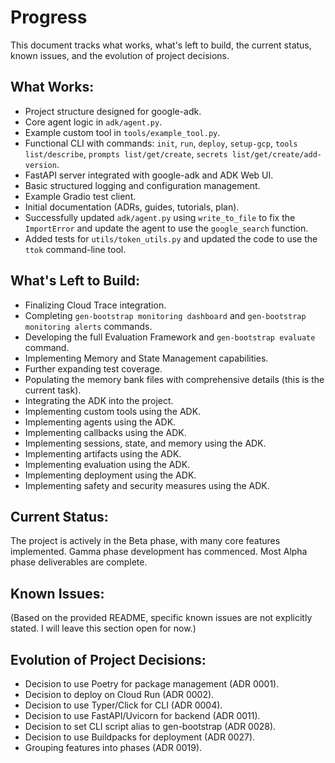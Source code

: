 # Progress

This document tracks what works, what's left to build, the current status, known issues, and the evolution of project decisions.

## What Works:
- Project structure designed for google-adk.
- Core agent logic in `adk/agent.py`.
- Example custom tool in `tools/example_tool.py`.
- Functional CLI with commands: `init`, `run`, `deploy`, `setup-gcp`, `tools list/describe`, `prompts list/get/create`, `secrets list/get/create/add-version`.
- FastAPI server integrated with google-adk and ADK Web UI.
- Basic structured logging and configuration management.
- Example Gradio test client.
- Initial documentation (ADRs, guides, tutorials, plan).
- Successfully updated `adk/agent.py` using `write_to_file` to fix the `ImportError` and update the agent to use the `google_search` function.
- Added tests for `utils/token_utils.py` and updated the code to use the `ttok` command-line tool.

## What's Left to Build:
- Finalizing Cloud Trace integration.
- Completing `gen-bootstrap monitoring dashboard` and `gen-bootstrap monitoring alerts` commands.
- Developing the full Evaluation Framework and `gen-bootstrap evaluate` command.
- Implementing Memory and State Management capabilities.
- Further expanding test coverage.
- Populating the memory bank files with comprehensive details (this is the current task).
- Integrating the ADK into the project.
- Implementing custom tools using the ADK.
- Implementing agents using the ADK.
- Implementing callbacks using the ADK.
- Implementing sessions, state, and memory using the ADK.
- Implementing artifacts using the ADK.
- Implementing evaluation using the ADK.
- Implementing deployment using the ADK.
- Implementing safety and security measures using the ADK.

## Current Status:
The project is actively in the Beta phase, with many core features implemented. Gamma phase development has commenced. Most Alpha phase deliverables are complete.

## Known Issues:
(Based on the provided README, specific known issues are not explicitly stated. I will leave this section open for now.)

## Evolution of Project Decisions:
- Decision to use Poetry for package management (ADR 0001).
- Decision to deploy on Cloud Run (ADR 0002).
- Decision to use Typer/Click for CLI (ADR 0004).
- Decision to use FastAPI/Uvicorn for backend (ADR 0011).
- Decision to set CLI script alias to gen-bootstrap (ADR 0028).
- Decision to use Buildpacks for deployment (ADR 0027).
- Grouping features into phases (ADR 0019).
